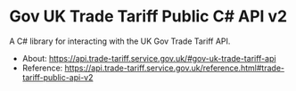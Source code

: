 # Gov UK Trade Tariff Public C# API v2

A C# library for interacting with the UK Gov Trade Tariff API.

- About: https://api.trade-tariff.service.gov.uk/#gov-uk-trade-tariff-api
- Reference: https://api.trade-tariff.service.gov.uk/reference.html#trade-tariff-public-api-v2